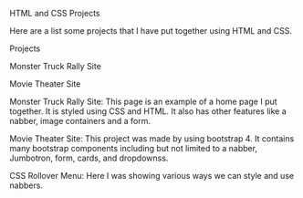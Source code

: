 HTML and CSS Projects

Here are a list some projects that I have put together using HTML and CSS.

Projects
	
Monster Truck Rally Site
	
Movie Theater Site

Monster Truck Rally Site:
This page is an example of a home page I put together. It is styled using CSS and HTML. It also has other features like a nabber, image containers and a form.

Movie Theater Site:
This project was made by using bootstrap 4. It contains many bootstrap components including but not limited to a nabber, Jumbotron, form, cards, and dropdownss.

CSS Rollover Menu:
Here I was showing various ways we can style and use nabbers.